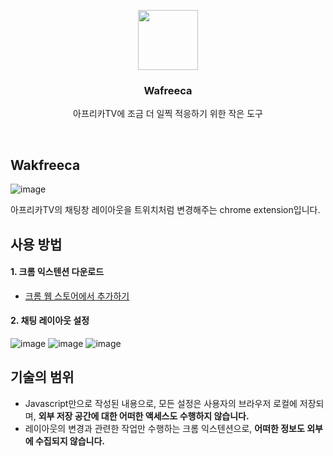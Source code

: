 <p align="center">
  <img src="https://github.com/Zabee52/Twiraforming/assets/93498724/97d139c0-aeaa-43c3-96ca-6b43925ba9da" height="96">
  <h3 align="center">Wafreeca</h3>
</p>

<p align="center">
  아프리카TV에 조금 더 일찍 적응하기 위한 작은 도구
</p>

<br/>

## Wakfreeca

![image](https://github.com/Zabee52/Twiraforming/assets/93498724/17520c05-643b-4408-bb04-eefef74844e5)

아프리카TV의 채팅창 레이아웃을 트위치처럼 변경해주는 chrome extension입니다.

## 사용 방법

#### 1. 크롬 익스텐션 다운로드
- [크롬 웹 스토어에서 추가하기](https://chromewebstore.google.com/u/2/detail/wakfreeca/ppiicfcfonlkjdenhjblpdlniehkpalf?hl=ko)
<!--
- 미리 사용해보는 방법
  - Wakfreeca.zip 다운로드 : [링크](https://github.com/Zabee52/Wakfreeca/raw/main/Wakfreeca.zip)
  - 내려받은 파일의 압축을 해제
  - Google chrome
    1. 주소창에 `chrome://extensions/` 를 입력하여 확장 프로그램 관리 탭에 접속
    2. `개발자 모드`를 활성화한 후, `압축 해제된 확장 프로그램을 로드합니다.`를 클릭하여 압축 해제된 Wakfreeca 폴더를 선택
      ![image](https://github.com/Zabee52/Wakfreeca/assets/93498724/e75ba036-ecda-4293-b851-264e66e77a28)
    3. 활성화 완료! 🥳
      ![image](https://github.com/Zabee52/Wakfreeca/assets/93498724/33041871-902c-4ee3-9508-67466792ac6c)
-->

#### 2. 채팅 레이아웃 설정
![image](https://github.com/Zabee52/Twiraforming/assets/93498724/e59f6831-04ac-4c1a-b610-8bb185fd4e1c)
![image](https://github.com/Zabee52/Twiraforming/assets/93498724/7a4ecb4b-d34c-4257-917e-a1e20a308433)
![image](https://github.com/Zabee52/Twiraforming/assets/93498724/223621f0-ca5a-4710-a8ea-b8ccfaa599ad)


## 기술의 범위
- Javascript만으로 작성된 내용으로, 모든 설정은 사용자의 브라우저 로컬에 저장되며, __외부 저장 공간에 대한 어떠한 액세스도 수행하지 않습니다.__
- 레이아웃의 변경과 관련한 작업만 수행하는 크롬 익스텐션으로, __어떠한 정보도 외부에 수집되지 않습니다.__

